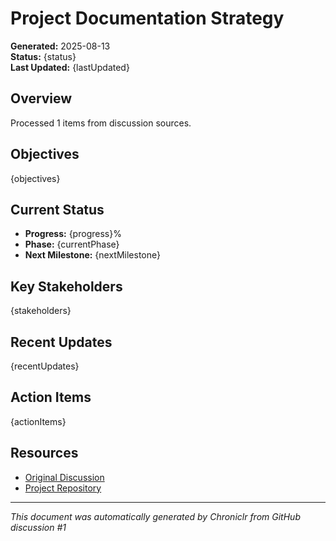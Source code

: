 # Project Documentation Strategy

**Generated:** 2025-08-13  
**Status:** {status}  
**Last Updated:** {lastUpdated}

## Overview

Processed 1 items from discussion sources.

## Objectives

{objectives}

## Current Status

- **Progress:** {progress}%
- **Phase:** {currentPhase}
- **Next Milestone:** {nextMilestone}

## Key Stakeholders

{stakeholders}

## Recent Updates

{recentUpdates}

## Action Items

{actionItems}

## Resources

- [Original Discussion]({discussionUrl})
- [Project Repository]({repositoryUrl})

---
*This document was automatically generated by Chroniclr from GitHub discussion #1*